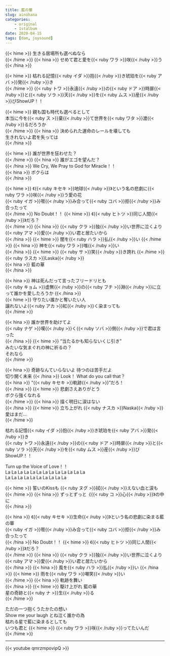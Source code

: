 ```yaml
---
title: 藍の華
slug: ainohana
categories:
    - original
    - 1stalbum
date: 2020-04-15
tags: [dam, joysound]
---
```


{{< hime >}}
生きる居場所も選べぬなら  
{{< /hime >}}
{{< hina >}}
せめて君と愛を{{< ruby ワラ >}}咲{{< /ruby >}}う  
{{< /hina >}}

{{< hime >}}
枯れる記憶{{< ruby イダ >}}抱{{< /ruby >}}き琥珀を{{< ruby アバ >}}発{{< /ruby >}}き  
{{< /hime >}}
{{< ruby トワ >}}永遠{{< /ruby >}}の{{< ruby ドア >}}時扉{{< /ruby >}}と{{< ruby ソラ >}}天{{< /ruby >}}を{{< ruby ムス >}}産{{< /ruby >}}びShowUP！！  

{{< hime >}}
親も国も時代も選べるとして  
本当に今を{{< ruby ス >}}棄{{< /ruby >}}て世界を{{< ruby ワタ >}}渡{{< /ruby >}}るだろうか  
{{< /hime >}}
{{< hina >}}
決められた運命のレールを壊しても  
生きれないよ君を失っては  
{{< /hina >}}

{{< hime >}}
誰が世界を狂わせた？  
{{< /hime >}}
{{< hina >}}
誰がエゴを望んだ？  
{{< /hina >}}
We Cry, We Pray to God for Miracle！！  
{{< hina >}}
ボクらは  
{{< /hina >}}

{{< hime >}}
《{{< ruby キセキ >}}地球{{< /ruby >}}》という名の悲劇に{{< ruby ワラ >}}咲{{< /ruby >}}う愛の花  
{{< ruby イガ >}}啀{{< /ruby >}}み合って{{< ruby コバ >}}拒{{< /ruby >}}み合ったって  
{{< /hime >}}
No Doubt！！ 
{{< hime  >}}
《{{< ruby ヒトツ >}}同じ人間{{< /ruby >}}》だろ？  
{{< /hime >}}
{{< hina >}}
{{< ruby クラ >}}独{{< /ruby >}}い世界に泣くより  
{{< ruby アマ >}}愛{{< /ruby >}}い君と居たいから  
{{< /hina >}}
{{< hime >}}
闇を{{< ruby ハラ >}}払{{< /ruby >}}い 
{{< /hime >}}
{{< hina >}}
神を{{< ruby ワラ >}}嗤{{< /ruby >}}い  
{{< /hina >}}
{{< hime >}}
{{< ruby サ >}}笑{{< /ruby >}}き誇れ 
{{< /hime >}}
{{< ruby ラスカ >}}Laska{{< /ruby >}}  
{{< hina >}}
藍の華  
{{< /hina >}}

{{< hina >}}
神は死んだって言ったフリードリヒも  
{{< ruby キョム >}}虚無{{< /ruby >}}の{{< ruby フチ >}}淵{{< /ruby >}}に立って誰かを愛したろうか
{{< /hina >}}  
{{< hime >}}
守りたい誰かと奪いたい人  
譲れないよ{{< ruby アカ >}}紅{{< /ruby >}}く染まっても  
{{< /hime >}}

{{< hina >}}
誰か世界を助けてよ  
{{< ruby ナゲ >}}嘆{{< /ruby >}}く{{< ruby ソバ >}}側{{< /ruby >}}で君は言った  
{{< /hina >}}
{{< hime >}}
“当たるかも知らないくじ引き”  
みたいな気まぐれの神に祈るの？  
それなら  
{{< /hime >}}

{{< hina >}}
奇跡なんていらないよ 待つのは苦手だよ  
切り開く未来 
{{< /hina >}}
Look！ What do you call that？  
{{< hina >}}
“{{< ruby キセキ >}}軌跡{{< /ruby >}}”だろ！  
{{< /hina >}}
{{< hime >}}
悲劇さえありがとう  
ボクら強くなれる  
{{< /hime >}}
{{< hina >}}
描く明日に涙はない  
{{< /hina >}}
{{< hime >}}
立ち上がれ {{< ruby ナスカ >}}Naska{{< /ruby >}}  
愛はまだ…  
{{< /hime >}}

枯れる記憶{{< ruby イダ >}}抱{{< /ruby >}}き琥珀を{{< ruby アバ >}}発{{< /ruby >}}き  
{{< ruby トワ >}}永遠{{< /ruby >}}の{{< ruby ドア >}}時扉{{< /ruby >}}と{{< ruby ソラ >}}天{{< /ruby >}}を{{< ruby ムス >}}産{{< /ruby >}}びShowUP！！  

Turn up the Voice of Love！！  
La La La La La La La La La La La La La  
La La La La La La La La La La  

{{< hime >}}
誓いのKissも {{< ruby ヌグ >}}拭{{< /ruby >}}えない血と涙も  
{{< /hime >}}
{{< hina >}}
ずっとずっと《{{< ruby コ >}}心{{< /ruby >}}》の中に  
{{< /hina >}}

{{< hina >}}
《{{< ruby キセキ >}}生命{{< /ruby >}}》という名の悲劇に染まる藍の華  
{{< ruby イガ >}}啀{{< /ruby >}}み合って{{< ruby コバ >}}拒{{< /ruby >}}み合ったって  
{{< /hina >}}
No Doubt！！ 
{{< hime >}}
《{{< ruby ヒトツ >}}同じ人間{{< /ruby >}}》だろ？  
{{< /hime >}}
{{< hina >}}
{{< ruby クラ >}}独{{< /ruby >}}い世界に泣くより  
{{< ruby アマ >}}愛{{< /ruby >}}い君と居たいから  
{{< /hina >}}
{{< hina >}}
風を{{< ruby ハラ >}}払{{< /ruby >}}い 
{{< /hina >}}
{{< hime >}}
雨を{{< ruby ワラ >}}嘲笑{{< /ruby >}}い  
{{< /hime >}}
{{< hina >}}
軌跡を舞い  
{{< /hina >}}
{{< hime >}}
駆け上がれ 藍の華  
星の奇跡と{{< ruby ナ >}}生{{< /ruby >}}る  
{{< /hime >}}

ただの一つ抱くうたかたの想い  
Show me your laugh とね泣く誰かの為  
枯れる星で藍に染まるとしても  
いつも君と
{{< hime >}}
{{< ruby ワラ >}}咲{{< /ruby >}}ってたいんだ  
{{< /hime >}}

---

{{< youtube qmrzmpovipQ >}}